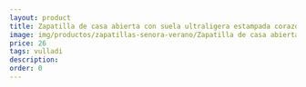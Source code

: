 ```yaml
---
layout: product
title: Zapatilla de casa abierta con suela ultraligera estampada corazón 
image: img/productos/zapatillas-senora-verano/Zapatilla de casa abierta con suela ultraligera estampada corazón =26=vulladi.webp
price: 26
tags: vulladi
description: 
order: 0
---
```


